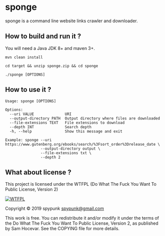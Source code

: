 # sponge
sponge is a command line website links crawler and downloader.
## How to build and run it ?
You will need a Java JDK 8+ and maven 3+.
~~~
mvn clean install

cd target && unzip sponge.zip && cd sponge

./sponge [OPTIONS]
~~~
## How to use it ?
~~~
Usage: sponge [OPTIONS]

Options:
  --uri VALUE              URI
  --output-directory PATH  Output directory where files are downloaded
  --file-extensions TEXT   File extensions to download
  --depth INT              Search depth
  -h, --help               Show this message and exit

Example: sponge --uri https://www.gutenberg.org/ebooks/search/%3Fsort_order%3Drelease_date \
                --output-directory output \
                --file-extensions txt \
                --depth 2
~~~
## What about license ?
This project is licensed under the WTFPL (Do What The Fuck You Want To Public License, Version 2)

[![WTFPL](http://www.wtfpl.net/wp-content/uploads/2012/12/logo-220x1601.png)](http://www.wtfpl.net/)

Copyright © 2019 spypunk [spypunk@gmail.com](mailto:spypunk@gmail.com)

This work is free. You can redistribute it and/or modify it under the terms of the Do What The Fuck You Want To Public License, Version 2, as published by Sam Hocevar. See the COPYING file for more details.